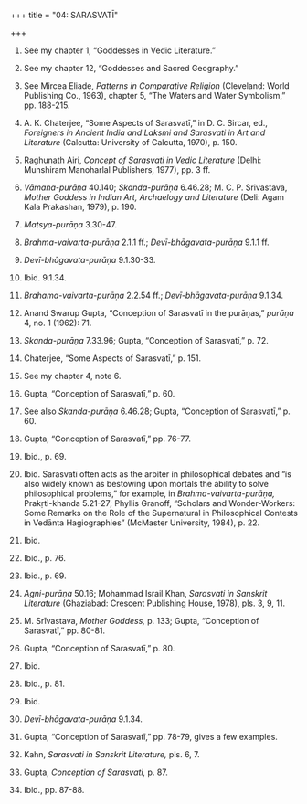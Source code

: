 +++
title = "04: SARASVATĪ"

+++

1. See my chapter 1, “Goddesses in Vedic Literature.”

2. See my chapter 12, “Goddesses and Sacred Geography.”

3. See Mircea Eliade, *Patterns in Comparative Religion* \(Cleveland: World Publishing Co., 1963\), chapter 5, “The Waters and Water Symbolism,” pp. 188-215.

4. A. K. Chaterjee, “Some Aspects of Sarasvatī,” in D. C. Sircar, ed., *Foreigners in Ancient India and Laksmi and Sarasvati in Art and Literature* \(Calcutta: University of Calcutta, 1970\), p. 150.

5. Raghunath Airi, *Concept of Sarasvati in Vedic Literature* \(Delhi: Munshiram Manoharlal Publishers, 1977\), pp. 3 ff.

6. *Vāmana-purāṇa* 40.140; *Skanda-purāṇa* 6.46.28; M. C. P. Srivastava, *Mother Goddess in Indian Art, Archaelogy and Literature* \(Deli: Agam Kala Prakashan, 1979\), p. 190.

7. *Matsya-purāṇa* 3.30-47.

8. *Brahma-vaivarta-purāṇa* 2.1.1 ff.; *Devī-bhāgavata-purāṇa* 9.1.1 ff.

9. *Devī-bhāgavata-purāṇa* 9.1.30-33.

10. Ibid. 9.1.34.

11. *Brahama-vaivarta-purāṇa* 2.2.54 ff.; *Devī-bhāgavata-purāṇa* 9.1.34.

12. Anand Swarup Gupta, “Conception of Sarasvatī in the purāṇas,” *purāṇa* 4, no. 1 \(1962\): 71.

13. *Skanda-purāṇa* 7.33.96; Gupta, “Conception of Sarasvatī,” p. 72.

14. Chaterjee, “Some Aspects of Sarasvatī,” p. 151.

15. See my chapter 4, note 6.

16. Gupta, “Conception of Sarasvatī,” p. 60.

17. See also *Skanda-purāṇa* 6.46.28; Gupta, “Conception of Sarasvatī,” p. 60.

18. Gupta, “Conception of Sarasvatī,” pp. 76-77.

19. Ibid., p. 69.

20. Ibid. Sarasvatī often acts as the arbiter in philosophical debates and “is also widely known as bestowing upon mortals the ability to solve philosophical problems,” for example, in *Brahma-vaivarta-purāṇa,* Prakṛti-khanda 5.21-27; Phyllis Granoff, “Scholars and Wonder-Workers: Some Remarks on the Role of the Supernatural in Philosophical Contests in Vedānta Hagiographies” \(McMaster University, 1984\), p. 22.

21. Ibid.

22. Ibid., p. 76.

23. Ibid., p. 69.

24. *Agni-purāṇa* 50.16; Mohammad Israil Khan, *Sarasvati in Sanskrit Literature* \(Ghaziabad: Crescent Publishing House, 1978\), pls. 3, 9, 11.

25. M. Srīvastava, *Mother Goddess,* p. 133; Gupta, “Conception of Sarasvatī,” pp. 80-81.

26. Gupta, “Conception of Sarasvatī,” p. 80.

27. Ibid.

28. Ibid., p. 81.

29. Ibid.

30. *Devī-bhāgavata-purāṇa* 9.1.34.

31. Gupta, “Conception of Sarasvatī,” pp. 78-79, gives a few examples.

32. Kahn, *Sarasvati in Sanskrit Literature,* pls. 6, 7.

33. Gupta, *Conception of Sarasvati,* p. 87.

34. Ibid., pp. 87-88.


